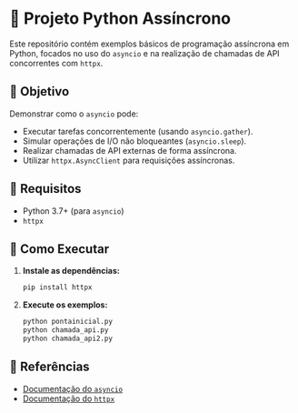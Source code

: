 # 🐍 Projeto Python Assíncrono

Este repositório contém exemplos básicos de programação assíncrona em Python, focados no uso do `asyncio` e na realização de chamadas de API concorrentes com `httpx`.

## 🧠 Objetivo

Demonstrar como o `asyncio` pode:

  * Executar tarefas concorrentemente (usando `asyncio.gather`).
  * Simular operações de I/O não bloqueantes (`asyncio.sleep`).
  * Realizar chamadas de API externas de forma assíncrona.
  * Utilizar `httpx.AsyncClient` para requisições assíncronas.

## 🧰 Requisitos

  * Python 3.7+ (para `asyncio`)
  * `httpx`

## 🚀 Como Executar

1.  **Instale as dependências:**

    ```bash
    pip install httpx
    ```

2.  **Execute os exemplos:**

    ```bash
    python pontainicial.py
    python chamada_api.py
    python chamada_api2.py
    ```

## 📘 Referências

  * [Documentação do `asyncio`](https://docs.python.org/3/library/asyncio.html)
  * [Documentação do `httpx`](https://www.python-httpx.org)
